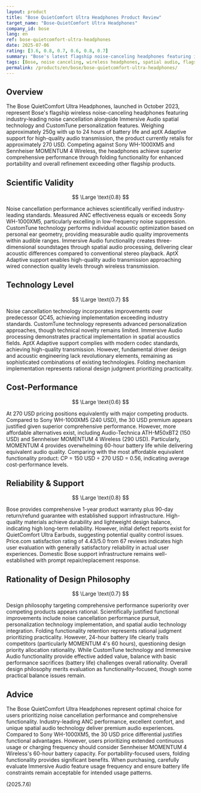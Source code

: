 ```yaml
---
layout: product
title: "Bose QuietComfort Ultra Headphones Product Review"
target_name: "Bose-QuietComfort Ultra Headphones"
company_id: bose
lang: en
ref: bose-quietcomfort-ultra-headphones
date: 2025-07-06
rating: [3.6, 0.8, 0.7, 0.6, 0.8, 0.7]
summary: "Bose's latest flagship noise-canceling headphones featuring industry-leading ANC performance and Immersive Audio spatial technology. CustomTune technology provides personalized optimization with excellent wearing comfort. At 270 USD, comprehensive performance exceeds competitors, though 24-hour battery life trails behind competitor products. Folding design ensures good portability."
tags: [Bose, noise canceling, wireless headphones, spatial audio, flagship]
permalink: /products/en/bose/bose-quietcomfort-ultra-headphones/
---
```


## Overview

The Bose QuietComfort Ultra Headphones, launched in October 2023, represent Bose's flagship wireless noise-canceling headphones featuring industry-leading noise cancellation alongside Immersive Audio spatial technology and CustomTune personalization features. Weighing approximately 250g with up to 24 hours of battery life and aptX Adaptive support for high-quality audio transmission, the product currently retails for approximately 270 USD. Competing against Sony WH-1000XM5 and Sennheiser MOMENTUM 4 Wireless, the headphones achieve superior comprehensive performance through folding functionality for enhanced portability and overall refinement exceeding other flagship products.

## Scientific Validity

$$ \Large \text{0.8} $$

Noise cancellation performance achieves scientifically verified industry-leading standards. Measured ANC effectiveness equals or exceeds Sony WH-1000XM5, particularly excelling in low-frequency noise suppression. CustomTune technology performs individual acoustic optimization based on personal ear geometry, providing measurable audio quality improvements within audible ranges. Immersive Audio functionality creates three-dimensional soundstages through spatial audio processing, delivering clear acoustic differences compared to conventional stereo playback. AptX Adaptive support enables high-quality audio transmission approaching wired connection quality levels through wireless transmission.

## Technology Level

$$ \Large \text{0.7} $$

Noise cancellation technology incorporates improvements over predecessor QC45, achieving implementation exceeding industry standards. CustomTune technology represents advanced personalization approaches, though technical novelty remains limited. Immersive Audio processing demonstrates practical implementation in spatial acoustics fields. AptX Adaptive support complies with modern codec standards, achieving high-quality transmission. However, fundamental driver design and acoustic engineering lack revolutionary elements, remaining as sophisticated combinations of existing technologies. Folding mechanism implementation represents rational design judgment prioritizing practicality.

## Cost-Performance

$$ \Large \text{0.6} $$

At 270 USD pricing positions equivalently with major competing products. Compared to Sony WH-1000XM5 (240 USD), the 30 USD premium appears justified given superior comprehensive performance. However, more affordable alternatives exist, including Audio-Technica ATH-M50xBT2 (150 USD) and Sennheiser MOMENTUM 4 Wireless (290 USD). Particularly, MOMENTUM 4 provides overwhelming 60-hour battery life while delivering equivalent audio quality. Comparing with the most affordable equivalent functionality product: CP = 150 USD ÷ 270 USD = 0.56, indicating average cost-performance levels.

## Reliability & Support

$$ \Large \text{0.8} $$

Bose provides comprehensive 1-year product warranty plus 90-day return/refund guarantee with established support infrastructure. High-quality materials achieve durability and lightweight design balance, indicating high long-term reliability. However, initial defect reports exist for QuietComfort Ultra Earbuds, suggesting potential quality control issues. Price.com satisfaction rating of 4.43/5.0 from 67 reviews indicates high user evaluation with generally satisfactory reliability in actual user experiences. Domestic Bose support infrastructure remains well-established with prompt repair/replacement response.

## Rationality of Design Philosophy

$$ \Large \text{0.7} $$

Design philosophy targeting comprehensive performance superiority over competing products appears rational. Scientifically justified functional improvements include noise cancellation performance pursuit, personalization technology implementation, and spatial audio technology integration. Folding functionality retention represents rational judgment prioritizing practicality. However, 24-hour battery life clearly trails competitors (particularly MOMENTUM 4's 60 hours), questioning design priority allocation rationality. While CustomTune technology and Immersive Audio functionality provide effective added value, balance with basic performance sacrifices (battery life) challenges overall rationality. Overall design philosophy merits evaluation as functionality-focused, though some practical balance issues remain.

## Advice

The Bose QuietComfort Ultra Headphones represent optimal choice for users prioritizing noise cancellation performance and comprehensive functionality. Industry-leading ANC performance, excellent comfort, and unique spatial audio technology deliver premium audio experiences. Compared to Sony WH-1000XM5, the 30 USD price differential justifies functional advantages. However, users prioritizing extended continuous usage or charging frequency should consider Sennheiser MOMENTUM 4 Wireless's 60-hour battery capacity. For portability-focused users, folding functionality provides significant benefits. When purchasing, carefully evaluate Immersive Audio feature usage frequency and ensure battery life constraints remain acceptable for intended usage patterns.

(2025.7.6)